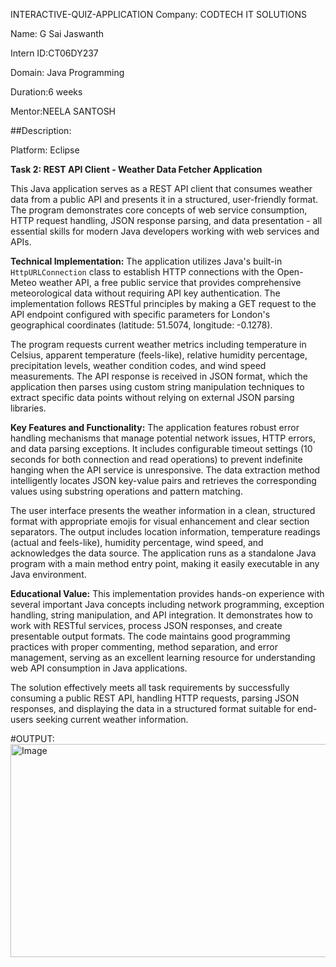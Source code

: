 INTERACTIVE-QUIZ-APPLICATION
Company: CODTECH IT SOLUTIONS

Name: G Sai Jaswanth

Intern ID:CT06DY237

Domain: Java Programming

Duration:6 weeks

Mentor:NEELA SANTOSH

##Description:

Platform: Eclipse

**Task 2: REST API Client - Weather Data Fetcher Application**

This Java application serves as a REST API client that consumes weather data from a public API and presents it in a structured, user-friendly format. The program demonstrates core concepts of web service consumption, HTTP request handling, JSON response parsing, and data presentation - all essential skills for modern Java developers working with web services and APIs.

**Technical Implementation:**
The application utilizes Java's built-in `HttpURLConnection` class to establish HTTP connections with the Open-Meteo weather API, a free public service that provides comprehensive meteorological data without requiring API key authentication. The implementation follows RESTful principles by making a GET request to the API endpoint configured with specific parameters for London's geographical coordinates (latitude: 51.5074, longitude: -0.1278).

The program requests current weather metrics including temperature in Celsius, apparent temperature (feels-like), relative humidity percentage, precipitation levels, weather condition codes, and wind speed measurements. The API response is received in JSON format, which the application then parses using custom string manipulation techniques to extract specific data points without relying on external JSON parsing libraries.

**Key Features and Functionality:**
The application features robust error handling mechanisms that manage potential network issues, HTTP errors, and data parsing exceptions. It includes configurable timeout settings (10 seconds for both connection and read operations) to prevent indefinite hanging when the API service is unresponsive. The data extraction method intelligently locates JSON key-value pairs and retrieves the corresponding values using substring operations and pattern matching.

The user interface presents the weather information in a clean, structured format with appropriate emojis for visual enhancement and clear section separators. The output includes location information, temperature readings (actual and feels-like), humidity percentage, wind speed, and acknowledges the data source. The application runs as a standalone Java program with a main method entry point, making it easily executable in any Java environment.

**Educational Value:**
This implementation provides hands-on experience with several important Java concepts including network programming, exception handling, string manipulation, and API integration. It demonstrates how to work with RESTful services, process JSON responses, and create presentable output formats. The code maintains good programming practices with proper commenting, method separation, and error management, serving as an excellent learning resource for understanding web API consumption in Java applications.

The solution effectively meets all task requirements by successfully consuming a public REST API, handling HTTP requests, parsing JSON responses, and displaying the data in a structured format suitable for end-users seeking current weather information.

#OUTPUT:
<img width="793" height="341" alt="Image" src="https://github.com/user-attachments/assets/91c37814-7f25-498f-8ed2-0ae7f2c0783b" />
